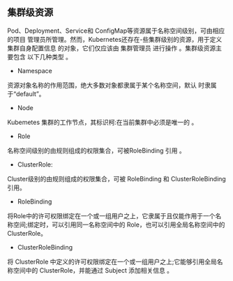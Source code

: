 ## 集群级资源

Pod、Deployment、Service和 ConfigMap等资源属于名称空间级别，可由相应的项目 管理员所管理。然而，Kubernetes还存在-些集群级别的资源，用于定义集群自身配置信息 的对象，它们仅应该由 集群管理员 进行操作 。集群级资源主要包含 以下几种类型 。

* Namespace

资源对象名称的作用范围，绝大多数对象都隶属于某个名称空间，默认 时隶属于“default”。

* Node

 Kubemetes 集群的工作节点，其标识柯:在当前集群中必须是唯一的 。

* Role

名称空间级别的由规则组成的权限集合，可被RoleBinding 引用 。

* ClusterRole:

Cluster级别的由规则组成的权限集合，可被 RoleBinding 和 ClusterRoleBinding 引用。

* RoleBinding

将Role中的许可权限绑定在一个或一组用户之上，它隶属于且仅能作用于一个名称空间;绑定时，可以引用同一名称空间中的 Role，也可以引用全局名称空间中的 ClusterRole。

* ClusterRoleBinding 

将 ClusterRole 中定义的许可权限绑定在一个或一组用户之上;它能够引用全局名称空间中的 ClusterRole，并能通过 Subject 添加相关信息 。

